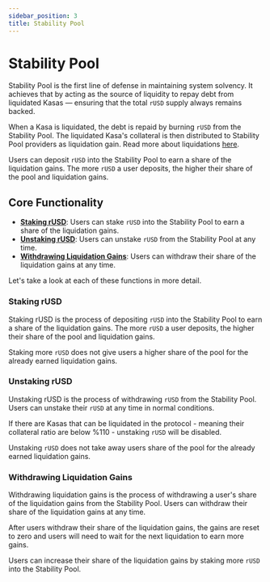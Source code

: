 ```yaml
---
sidebar_position: 3
title: Stability Pool
---
```


# Stability Pool

Stability Pool is the first line of defense in maintaining system solvency. It achieves that by acting as the source of liquidity to repay debt from liquidated Kasas — ensuring that the total `rUSD` supply always remains backed.

When a Kasa is liquidated, the debt is repaid by burning `rUSD` from the Stability Pool. The liquidated Kasa's collateral is then distributed to Stability Pool providers as liquidation gain. Read more about liquidations [here](/embedr-protocol/stable-coin-factory#liquidating-kasas).

Users can deposit `rUSD` into the Stability Pool to earn a share of the liquidation gains. The more `rUSD` a user deposits, the higher their share of the pool and liquidation gains.

## Core Functionality

- [**Staking rUSD**](#stake-rusd): Users can stake `rUSD` into the Stability Pool to earn a share of the liquidation gains.
- [**Unstaking rUSD**](#unstake-rusd): Users can unstake `rUSD` from the Stability Pool at any time.
- [**Withdrawing Liquidation Gains**](#withdraw-liquidation-gains): Users can withdraw their share of the liquidation gains at any time.

Let's take a look at each of these functions in more detail.

### Staking rUSD

Staking rUSD is the process of depositing `rUSD` into the Stability Pool to earn a share of the liquidation gains. The more `rUSD` a user deposits, the higher their share of the pool and liquidation gains.

Staking more `rUSD` does not give users a higher share of the pool for the already earned liquidation gains.

### Unstaking rUSD

Unstaking rUSD is the process of withdrawing `rUSD` from the Stability Pool. Users can unstake their `rUSD` at any time in normal conditions.

If there are Kasas that can be liquidated in the protocol - meaning their collateral ratio are below %110 - unstaking `rUSD` will be disabled.

Unstaking `rUSD` does not take away users share of the pool for the already earned liquidation gains.

### Withdrawing Liquidation Gains

Withdrawing liquidation gains is the process of withdrawing a user's share of the liquidation gains from the Stability Pool. Users can withdraw their share of the liquidation gains at any time.

After users withdraw their share of the liquidation gains, the gains are reset to zero and users will need to wait for the next liquidation to earn more gains.

Users can increase their share of the liquidation gains by staking more `rUSD` into the Stability Pool.
